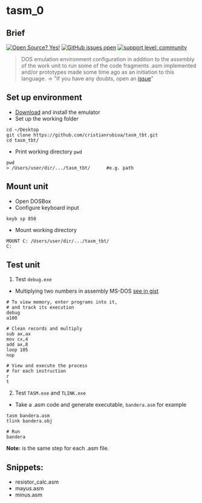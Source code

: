 # tasm_0

## Brief

[![Open Source? Yes!](https://badgen.net/badge/Open%20Source%20%3F/Yes%21/blue?icon=github)](https://github.com/cristianrubioa?tab=repositories)
[![GitHub issues open](https://img.shields.io/bitbucket/issues-raw/cristianrubioa/tasm_tbt)](https://github.com/cristianrubioa/tasm_tbt/issues)
[![support level: community](https://img.shields.io/badge/support%20level-community-lightgray.png)](http://wiki.ros.org/Industrial)



> DOS emulation environment configuration in addition to the assembly of the work unit to run some of the code fragments .asm implemented and/or prototypes made some time ago as an initiation to this language. -> 
"If you have any doubts, open an [issue](https://github.com/cristianrubioa/tasm_tbt/issues/new)"



## Set up environment

- [Download](https://www.dosbox.com/download.php?main=1) and install the emulator
- Set up the working folder
```
cd ~/Desktop
git clone https://github.com/cristianrubioa/tasm_tbt.git
cd tasm_tbt/
```
- Print working directory ```pwd```
```
pwd
> /Users/user/dir/.../tasm_tbt/      #e.g. path
```

## Mount unit
- Open DOSBox
- Configure keyboard input
```
keyb sp 850
```
- Mount working directory
```
MOUNT C: /Users/user/dir/.../tasm_tbt/
C:
```

## Test unit
1. Test ```debug.exe```

- Multiplying two numbers in assembly MS-DOS [see in gist](https://gist.github.com/cristianrubioa/a181e0f577f0a1cd73c00a0015793109)
```
# To view memory, enter programs into it, 
# and track its execution
debug
a100

# Clean records and multiply
sub ax,ax
mov cx,4
add ax,8
loop 105
nop

# View and execute the process 
# for each instruction
r
t
```

2. Test ```TASM.exe``` and ```TLINK.exe```
- Take a .asm code and generate executable, ```bandera.asm``` for example

```
tasm bandera.asm
tlink bandera.obj

# Run
bandera
```
**Note:** is the same step for each .asm file.


## Snippets:
- resistor_calc.asm 
- mayus.asm
- minus.asm

